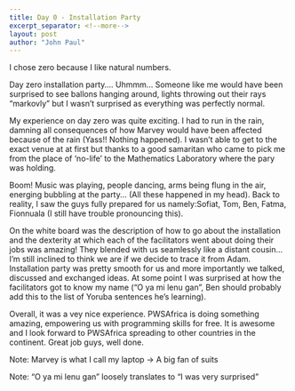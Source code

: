 ```yaml
---
title: Day 0 - Installation Party
excerpt_separator: <!--more-->
layout: post
author: "John Paul"
---
```


I chose zero because I like natural numbers.

Day zero installation party…. Uhmmm… Someone like me would have been surprised to see ballons hanging around, lights throwing out their rays “markovly” but I wasn’t surprised as everything was perfectly normal.

My experience on day zero was quite exciting. I had to run in the rain, damning all consequences of how Marvey would have been affected because of the rain (Yass!! Nothing happened). I wasn’t able  to get to the exact venue at at first but thanks to a good samaritan who came to pick me from the place of ‘no-life’ to the Mathematics Laboratory where the pary was holding. 

<!--more-->

Boom! Music was playing, people dancing, arms being flung in the air, energing bubbling at the party... (All these happened in my head). Back to reality, I saw the guys fully prepared for us namely:Sofiat, Tom, Ben, Fatma, Fionnuala (I still have trouble pronouncing this). 

On the white board was the description of how to go about the installation and the dexterity at which each of the facilitators went about doing their jobs was amazing! They blended with us seamlessly like a distant cousin… I’m still inclined to think we are if we decide to trace it from Adam. Installation party was pretty smooth for us and more importantly we talked, discussed and exchanged ideas. At some point I was surprised at how the facilitators got to know my name (“O ya mi lenu gan”, Ben should probably add this to the list of Yoruba sentences he’s learning).

Overall, it was a vey nice experience. PWSAfrica is doing something amazing, empowering us with programming skills for free. It is awesome and I look forward to PWSAfrica spreading to other countries in the continent. Great job guys, well done.

Note: Marvey is what I call my laptop → A big fan of suits

Note: “O ya mi lenu gan” loosely translates to “I was very surprised” 
